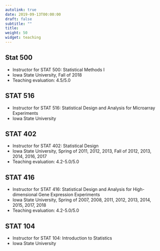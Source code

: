 ```yaml
---
autolink: true
date: 2019-09-13T00:00:00
draft: false
subtitle: ""
title: 
weight: 50
widget: teaching
---
```

## Stat 500
- Instructor for STAT 500: Statistical Methods I 
- Iowa State University, Fall of 2018 
- Teaching evaluation: 4.5/5.0

## STAT 516
- Instructor for STAT 516: Statistical Design and Analysis for Microarray Experiments
- Iowa State University

## STAT 402
- Instructor for STAT 402: Statistical Design 
- Iowa State University, Spring of 2011, 2012, 2013, Fall of 2012, 2013, 2014, 2016, 2017 
- Teaching evaluation: 4.2-5.0/5.0

## STAT 416
- Instructor for STAT 416: Statistical Design and Analysis for High-dimensional Gene Expression Experiments
- Iowa State University, Spring of 2007, 2008, 2011, 2012, 2013, 2014, 2015, 2017, 2018
- Teaching evaluation: 4.2-5.0/5.0

## STAT 104
- Instructor for STAT 104: Introduction to Statistics
- Iowa State University

